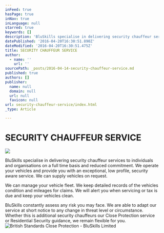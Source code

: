 ```yaml
---
inFeed: true
hasPage: true
inNav: true
inLanguage: null
starred: true
keywords: []
description: 'BluSkills specialise in delivering security chauffeur services to individuals and organisations on a full time basis and reduced commitment. We operate your vehicles and provide you with an exceptional, low profile, security aware service. We can supply vehicles on request.'
datePublished: '2016-04-20T16:30:51.890Z'
dateModified: '2016-04-20T16:30:51.475Z'
title: SECURITY CHAUFFEUR SERVICE
author:
  - name: ''
    url: ''
sourcePath: _posts/2016-04-14-security-chauffeur-service.md
published: true
authors: []
publisher:
  name: null
  domain: null
  url: null
  favicon: null
url: security-chauffeur-service/index.html
_type: Article

---
```

# SECURITY CHAUFFEUR SERVICE
![](https://s3-us-west-2.amazonaws.com/the-grid-img/p/76ea7868aff36005d5422c35502c4827e1381322.jpg)

BluSkills specialise in delivering security chauffeur services to individuals and organisations on a full time basis and reduced commitment. We operate your vehicles and provide you with an exceptional, low profile, security aware service. We can supply vehicles on request.

We can manage your vehicle fleet. We keep detailed records of the vehicles condition and mileages for claims. We will alert you when servicing or tax is due and keep your vehicles clean.

BluSkills constantly assess any risk you may face. We are able to adapt our service at short notice to any change in threat level or circumstance. Whether this is additional security chauffeurs our Close Protection service or Residential Security guidance, we remain flexible for you.
![British Standards Close Protection - BluSkills Limited](https://the-grid-user-content.s3-us-west-2.amazonaws.com/f660571d-6846-4b13-be02-10c8e819c864.jpg)